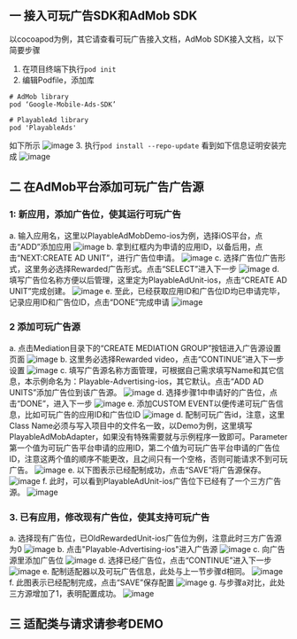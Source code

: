 ## 一 接入可玩广告SDK和AdMob SDK
以cocoapod为例，其它请查看可玩广告接入文档，AdMob SDK接入文档，以下简要步骤
1. 在项目终端下执行```pod init```
2. 编辑Podfile，添加库
```
# AdMob library
pod ‘Google-Mobile-Ads-SDK’

# PlayableAd library
pod 'PlayableAds'
```
如下所示
![image](imgs/image01.png)
3. 执行```pod install --repo-update``` 看到如下信息证明安装完成
![image](imgs/image02.png)
## 二 在AdMob平台添加可玩广告广告源
### 1: 新应用，添加广告位，使其运行可玩广告
a. 输入应用名，这里以PlayableAdMobDemo-ios为例，选择iOS平台，点击“ADD”添加应用
![image](imgs/image03.png)
b. 拿到红框内为申请的应用ID，以备后用，点击“NEXT:CREATE AD UNIT”，进行广告位申请。
![image](imgs/image04.png)
c. 选择广告位广告形式，这里务必选择Rewarded广告形式。点击“SELECT”进入下一步
![image](imgs/image05.png)
d. 填写广告位名称方便以后管理，这里定为PlayableAdUnit-ios，点击“CREATE AD UNIT”完成创建。
![image](imgs/image06.png)
e. 至此，已经获取应用ID和广告位ID均已申请完毕，记录应用ID和广告位ID，点击“DONE”完成申请
![image](imgs/image07.png)
### 2 添加可玩广告源
a. 点击Mediation目录下的“CREATE MEDIATION GROUP”按钮进入广告源设置页面
![image](imgs/image08.png)
b. 这里务必选择Rewarded video，点击“CONTINUE”进入下一步设置
![image](imgs/image09.png)
c. 填写广告源名称方面管理，可根据自己需求填写Name和其它信息，本示例命名为：Playable-Advertising-ios，其它默认。点击“ADD AD UNITS”添加广告位到该广告源。
![image](imgs/image10.png)
d. 选择步骤1中申请好的广告位，点击“DONE”，进入下一步
![image](imgs/image11.png)
e. 添加CUSTOM EVENT以便传递可玩广告信息，比如可玩广告的应用ID和广告位ID
![image](imgs/image12.png)
d. 配制可玩广告id，注意，这里Class Name必须与写入项目中的文件名一致，以Demo为例，这里填写PlayableAdMobAdapter，如果没有特殊需要就与示例程序一致即可。Parameter第一个值为可玩广告平台申请的应用ID，第二个值为可玩广告平台申请的广告位ID，注意这两个值的顺序不能更改，且之间只有一个空格，否则可能请求不到可玩广告。
![image](imgs/image13.png)
e. 以下图表示已经配制成功，点击“SAVE”将广告源保存。
![image](imgs/image14.png)
f. 此时，可以看到PlayableAdUnit-ios广告位下已经有了一个三方广告源。
![image](imgs/image15.png)

### 3. 已有应用，修改现有广告位，使其支持可玩广告
a. 选择现有广告位，已OldRewardedUnit-ios广告位为例，注意此时三方广告源为0
![image](imgs/image16.png)
b. 点击"Playable-Advertising-ios"进入广告源
![image](imgs/image17.png)
c. 向广告源里添加广告位
![image](imgs/image18.png)
d. 选择已经广告位，点击“CONTINUE”进入下一步
![image](imgs/image19.png)
e. 配制适配器以及可玩广告信息，此处与上一节步骤d相同。
![image](imgs/image20.png)
f. 此图表示已经配制完成，点击“SAVE”保存配置
![image](imgs/image21.png)
g. 与步骤a对比，此处三方源增加了1，表明配置成功。
![image](imgs/image22.png)
## 三 适配类与请求请参考DEMO
